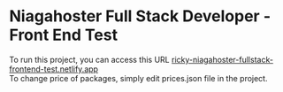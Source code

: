 # Niagahoster Full Stack Developer - Front End Test

To run this project, you can access this URL [ricky-niagahoster-fullstack-frontend-test.netlify.app](https://ricky-niagahoster-fullstack-frontend-test.netlify.app/)
<br>
To change price of packages, simply edit prices.json file in the project.